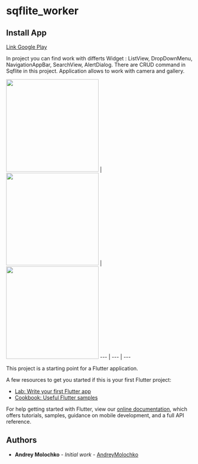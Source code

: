 # sqflite_worker

## Install App
[Link Google Play](https://play.google.com/store/apps/details?id=com.ostrovec.sqfliteworker)

In project you can find work with differts Widget : ListView, DropDownMenu, NavigationAppBar, SearchView, AlertDialog.
There are CRUD command in Sqflite in this project. Application allows to work with camera and gallery.

<img src="https://user-images.githubusercontent.com/36672245/54613352-cc12d400-4a17-11e9-91c0-33d41d35cb52.jpg" width = 250> | 
<img src="https://user-images.githubusercontent.com/36672245/54613456-f5cbfb00-4a17-11e9-986f-dde7bbf973eb.jpg" width = 250> | 
<img src="https://user-images.githubusercontent.com/36672245/54613462-f95f8200-4a17-11e9-807d-898ba66cb50a.jpg" width = 250>
--- | --- | ---

This project is a starting point for a Flutter application.

A few resources to get you started if this is your first Flutter project:

- [Lab: Write your first Flutter app](https://flutter.io/docs/get-started/codelab)
- [Cookbook: Useful Flutter samples](https://flutter.io/docs/cookbook)

For help getting started with Flutter, view our 
[online documentation](https://flutter.io/docs), which offers tutorials, 
samples, guidance on mobile development, and a full API reference.

## Authors

* **Andrey Molochko** - *Initial work* - [AndreyMolochko](https://github.com/AndreyMolochko)

